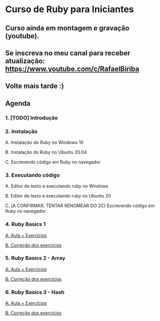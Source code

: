 # Curso de Ruby para Iniciantes

## Curso ainda em montagem e gravação (youtube).

## Se inscreva no meu canal para receber atualização: https://www.youtube.com/c/RafaelBiriba

## Volte mais tarde :)

## Agenda

### 1. [TODO] Introdução

### 2. Instalação

A. Instalação do Ruby no Windows 10

B. Instalação do Ruby no Ubuntu 20.04

C. Escrevendo código em Ruby no navegador

### 3. Executando código

A. Editor de texto e executando ruby no Windows

B. Editor de texto e executando ruby no Ubuntu 20

C. [A CONFIRMAR, TENTAR RENOMEAR DO 2C) Escrevendo código em Ruby no navegador

### 4. Ruby Basics 1

[A. Aula + Exercícios](4/4.A.md)

[B. Correção dos exercícios](4/4.B.md)

### 5. Ruby Basics 2 - Array

[A. Aula + Exercícios](5/5.A.md)

[B. Correção dos exercícios](5/5.B.md)

### 6. Ruby Basics 3 - Hash

[A. Aula + Exercícios](6/6.A.md)

[B. Correção dos exercícios](6/6.B.md)
